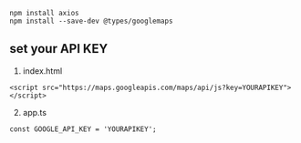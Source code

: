 ```
npm install axios
npm install --save-dev @types/googlemaps
```

## set your API KEY

1. index.html

```
<script src="https://maps.googleapis.com/maps/api/js?key=YOURAPIKEY"></script>
```

2. app.ts

```
const GOOGLE_API_KEY = 'YOURAPIKEY';
```
